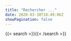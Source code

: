 ```yaml
---
title: "Rechercher ..."
date: 2020-03-30T18:49:06Z
showPagination: false
---
```



{{< search >}}{{< /search >}}
